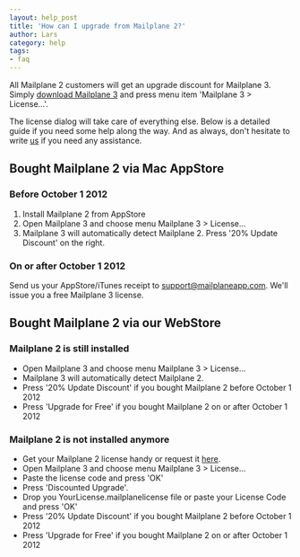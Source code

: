 ```yaml
---
layout: help_post
title: 'How can I upgrade from Mailplane 2?'
author: Lars
category: help
tags:
- faq
---
```


All Mailplane 2 customers will get an upgrade discount for Mailplane 3. Simply [download Mailplane 3](http://update.mailplaneapp.com/mailplane_3.php) and press menu item 'Mailplane 3 > License...'.

The license dialog will take care of everything else. Below is a detailed guide if you need some help along the way. And as always, don't hesitate to write [us](mailto:support@mailplaneapp.com) if you need any assistance.


## Bought Mailplane 2 via Mac AppStore

### Before October 1 2012

1. Install Mailplane 2 from AppStore
2. Open Mailplane 3 and choose menu Mailplane 3 > License...
3. Mailplane 3 will automatically detect Mailplane 2. Press '20% Update Discount' on the right.

### On or after October 1 2012

Send us your AppStore/iTunes receipt to <a href="mailto:support@mailplaneapp.com">support@mailplaneapp.com</a>. We'll issue you a free Mailplane 3 license.


## Bought Mailplane 2 via our WebStore

### Mailplane 2 is still installed

* Open Mailplane 3 and choose menu Mailplane 3 > License...
* Mailplane 3 will automatically detect Mailplane 2.
* Press '20% Update Discount' if you bought Mailplane 2 before October 1 2012
* Press 'Upgrade for Free' if you bought Mailplane 2 on or after October 1 2012

### Mailplane 2 is not installed anymore

* Get your Mailplane 2 license handy or request it [here](http://behemoth.mailplaneapp.com/support/resend_license).
* Open Mailplane 3 and choose menu Mailplane 3 > License...
* Paste the license code and press 'OK'
* Press 'Discounted Upgrade'.
* Drop you YourLicense.mailplanelicense file or paste your License Code and press 'OK'
* Press '20% Update Discount' if you bought Mailplane 2 before October 1 2012
* Press 'Upgrade for Free' if you bought Mailplane 2 on or after October 1 2012
